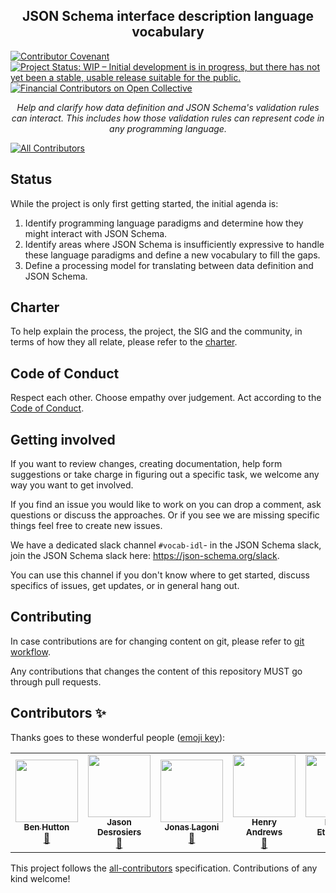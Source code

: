 <h2 align="center">
  JSON Schema interface description language vocabulary
</h2>

[![Contributor Covenant](https://img.shields.io/badge/Contributor%20Covenant-2.1-4baaaa.svg)](https://github.com/json-schema-org/.github/blob/main/CODE_OF_CONDUCT.md)
[![Project Status: WIP – Initial development is in progress, but there has not yet been a stable, usable release suitable for the public.](https://www.repostatus.org/badges/latest/wip.svg)](https://www.repostatus.org/#wip)
[![Financial Contributors on Open Collective](https://opencollective.com/json-schema/all/badge.svg?label=financial+contributors)](https://opencollective.com/json-schema) 

<p align="center">
  <em>Help and clarify how data definition and JSON Schema's validation rules can interact. This includes how those validation rules can represent code in any programming language.</em>
</p>

<!-- ALL-CONTRIBUTORS-BADGE:START - Do not remove or modify this section -->
[![All Contributors](https://img.shields.io/badge/all_contributors-5-orange.svg?style=flat-square)](#contributors-)
<!-- ALL-CONTRIBUTORS-BADGE:END -->

## Status

While the project is only first getting started, the initial agenda is:
1. Identify programming language paradigms and determine how they might interact with JSON Schema.
2. Identify areas where JSON Schema is insufficiently expressive to handle these language paradigms and define a new vocabulary to fill the gaps.
3. Define a processing model for translating between data definition and JSON Schema.

## Charter

To help explain the process, the project, the SIG and the community, in terms of how they all relate, please refer to the [charter](./charter.md).

## Code of Conduct

Respect each other. Choose empathy over judgement. Act according to the [Code of Conduct](./CODE_OF_CONDUCT.md).

## Getting involved

If you want to review changes, creating documentation, help form suggestions or take charge in figuring out a specific task, we welcome any way you want to get involved.

If you find an issue you would like to work on you can drop a comment, ask questions or discuss the approaches. Or if you see we are missing specific things feel free to create new issues.

We have a dedicated slack channel `#vocab-idl`- in the JSON Schema slack, join the JSON Schema slack here: https://json-schema.org/slack. 

You can use this channel if you don't know where to get started, discuss specifics of issues, get updates, or in general hang out.

## Contributing

In case contributions are for changing content on git, please refer to [git workflow](./git_workflow.md).

Any contributions that changes the content of this repository MUST go through pull requests.

## Contributors ✨

Thanks goes to these wonderful people ([emoji key](https://allcontributors.org/docs/en/emoji-key)):

<!-- ALL-CONTRIBUTORS-LIST:START - Do not remove or modify this section -->
<!-- prettier-ignore-start -->
<!-- markdownlint-disable -->
<table>
  <tr>
    <td align="center"><a href="https://benhutton.me"><img src="https://avatars.githubusercontent.com/u/731158?v=4?s=100" width="100px;" alt=""/><br /><sub><b>Ben Hutton</b></sub></a><br /><a href="https://github.com/json-schema-org/vocab-idl/pulls?q=is%3Apr+reviewed-by%3ARelequestual" title="Reviewed Pull Requests">👀</a></td>
    <td align="center"><a href="https://github.com/jdesrosiers"><img src="https://avatars.githubusercontent.com/u/716571?v=4?s=100" width="100px;" alt=""/><br /><sub><b>Jason Desrosiers</b></sub></a><br /><a href="https://github.com/json-schema-org/vocab-idl/pulls?q=is%3Apr+reviewed-by%3Ajdesrosiers" title="Reviewed Pull Requests">👀</a></td>
    <td align="center"><a href="https://github.com/jonaslagoni"><img src="https://avatars.githubusercontent.com/u/13396189?v=4?s=100" width="100px;" alt=""/><br /><sub><b>Jonas Lagoni</b></sub></a><br /><a href="https://github.com/json-schema-org/vocab-idl/commits?author=jonaslagoni" title="Documentation">📖</a></td>
    <td align="center"><a href="https://github.com/handrews"><img src="https://avatars.githubusercontent.com/u/2358015?v=4?s=100" width="100px;" alt=""/><br /><sub><b>Henry Andrews</b></sub></a><br /><a href="#ideas-handrews" title="Ideas, Planning, & Feedback">🤔</a></td>
    <td align="center"><a href="http://irc://irc.perl.org/ether"><img src="https://avatars.githubusercontent.com/u/303051?v=4?s=100" width="100px;" alt=""/><br /><sub><b>Karen Etheridge</b></sub></a><br /><a href="#ideas-karenetheridge" title="Ideas, Planning, & Feedback">🤔</a></td>
  </tr>
</table>

<!-- markdownlint-restore -->
<!-- prettier-ignore-end -->

<!-- ALL-CONTRIBUTORS-LIST:END -->

This project follows the [all-contributors](https://github.com/all-contributors/all-contributors) specification. Contributions of any kind welcome!

